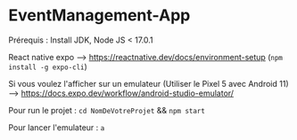 # EventManagement-App

Prérequis : Install JDK, Node JS < 17.0.1


React native expo --> https://reactnative.dev/docs/environment-setup (`npm install -g expo-cli`)

Si vous voulez l'afficher sur un emulateur (Utiliser le Pixel 5 avec Android 11) --> https://docs.expo.dev/workflow/android-studio-emulator/


Pour run le projet : `cd NomDeVotreProjet` && `npm start`

Pour lancer l'emulateur : `a`
